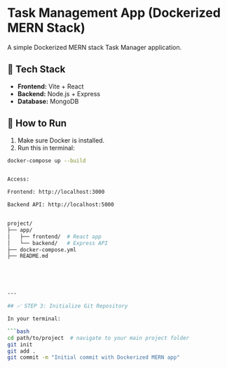 # Task Management App (Dockerized MERN Stack)

A simple Dockerized MERN stack Task Manager application.

## 🧰 Tech Stack
- **Frontend:** Vite + React
- **Backend:** Node.js + Express
- **Database:** MongoDB

## 🚀 How to Run

1. Make sure Docker is installed.
2. Run this in terminal:

```bash
docker-compose up --build


Access:

Frontend: http://localhost:3000

Backend API: http://localhost:5000


project/
├── app/
│   ├── frontend/  # React app
│   └── backend/   # Express API
├── docker-compose.yml
├── README.md





---

## ✅ STEP 3: Initialize Git Repository

In your terminal:

```bash
cd path/to/project  # navigate to your main project folder
git init
git add .
git commit -m "Initial commit with Dockerized MERN app"
